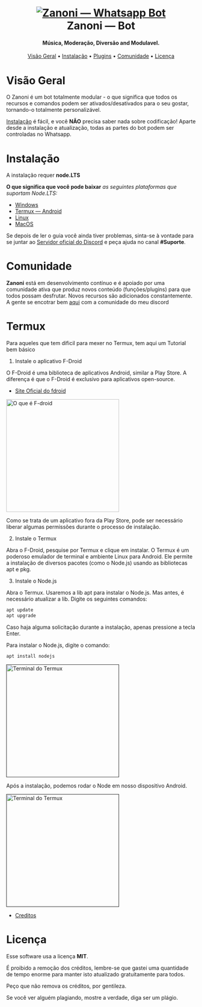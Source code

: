 <h1 align="center">
  <br>
  <a href="https://github.com/Polabiel/Zanoni-bot"><img src="https://telegra.ph/file/985dc21e18bd1862114f5.png" alt="Zanoni — Whatsapp Bot"></a>
  <br>
  Zanoni — Bot
  <br>  
</h1>

<h4 align="center">Música, Moderação, Diversão and Modulavel.</h4>

<p align="center">
  <a href="#visão-geral">Visão Geral</a>
  •
  <a href="#installation">Instalação</a>
  •
  <a href="#plugins">Plugins</a>
  •
  <a href="#comunidade">Comunidade</a>
  •
  <a href="#licença">Licença</a>
</p>

# Visão Geral

O Zanoni é um bot totalmente modular - o que significa que todos os recursos e comandos podem ser ativados/desativados para o seu
gostar, tornando-o totalmente personalizável.

[Instalação](#Instalação) é fácil, e você **NÃO** precisa saber nada sobre codificação! Aparte
desde a instalação e atualização, todas as partes do bot podem ser controladas no Whatsapp.

# Instalação

A instalação requer **node.LTS**

**O que significa que você pode baixar** *as seguintes plataformas que suportam Node.LTS:*

- [Windows](https://nodejs.org/pt-br/download/)
- [Termux — Android](#Termux)
- [Linux](https://nodejs.org/pt-br/download/)
- [MacOS](https://nodejs.org/pt-br/download/)

Se depois de ler o guia você ainda tiver problemas, sinta-se à vontade para se juntar ao
[Servidor oficial do Discord](https://discord.gg/BgQrmc6TnC) e peça ajuda no canal **#Suporte**.

# Comunidade

**Zanoni** está em desenvolvimento contínuo e é apoiado por uma comunidade ativa que produz novos conteúdo (funções/plugins) para que todos possam desfrutar. Novos recursos são adicionados constantemente. A gente se encotrar bem [aqui](https://discord.gg/BgQrmc6TnC) com a comunidade do meu discord

# Termux

Para aqueles que tem dificil para mexer no Termux, tem aqui um Tutorial bem básico

1. Instale o aplicativo F-Droid

O F-Droid é uma biblioteca de aplicativos Android, similar a Play Store. A diferença é que o F-Droid é exclusivo para aplicativos open-source.

- [Site Oficial do fdroid](fdroid.org)

<a href="https://fdroid.org"><img src="https://content.invisioncic.com/v310067/monthly_2022_07/f-droid.png.9c45eb46593f3eb4276b56b7e5534118.png" alt="O que é F-droid" width=300px></a>

Como se trata de um aplicativo fora da Play Store, pode ser necessário liberar algumas permissões durante o processo de instalação.

2. Instale o Termux

Abra o F-Droid, pesquise por Termux e clique em instalar. O Termux é um poderoso emulador de terminal e ambiente Linux para Android. Ele permite a instalação de diversos pacotes (como o Node.js) usando as bibliotecas apt e pkg.

3. Instale o Node.js

Abra o Termux. Usaremos a lib apt para instalar o Node.js. Mas antes, é necessário atualizar a lib. Digite os seguintes comandos:

```bash
apt update
apt upgrade
```

Caso haja alguma solicitação durante a instalação, apenas pressione a tecla Enter.

Para instalar o Node.js, digite o comando:

```bash
apt install nodejs
```

<a href=""><img src="https://content.invisioncic.com/v310067/monthly_2022_07/apt-nodejs.png.94906a380be23e14fc1f8e13c89820cb.png" alt="Terminal do Termux" width=300px></a>

Após a instalação, podemos rodar o Node em nosso dispositivo Android.

<a href=""><img src="https://content.invisioncic.com/v310067/monthly_2022_07/node-running.png.4a758f1bb384e6c748c9ca14af7458ae.png" alt="Terminal do Termux" width=300px></a>

- [Creditos](https://forum.casadodesenvolvedor.com.br/topic/44722-como-emular-um-terminal-linux-e-instalar-o-nodejs-no-android/)

# Licença

Esse software usa a licença **MIT**.

É proibido a remoção dos créditos, lembre-se que gastei uma quantidade de tempo enorme para manter isto atualizado gratuitamente para todos.

Peço que não remova os créditos, por gentileza.

Se você ver alguém plagiando, mostre a verdade, diga ser um plágio.

